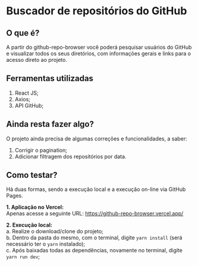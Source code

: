 # Buscador de repositórios do GitHub

## O que é?

A partir do github-repo-browser você poderá pesquisar usuários do GitHub e visualizar todos os seus diretórios, com informações gerais e links para o acesso direto ao projeto.

## Ferramentas utilizadas

1. React JS;
2. Axios;
3. API GitHub;

## Ainda resta fazer algo?

O projeto ainda precisa de algumas correções e funcionalidades, a saber:

1. Corrigir o pagination;
3. Adicionar filtragem dos repositórios por data.

## Como testar?

Há duas formas, sendo a execução local e a execução on-line via GitHub Pages.

**1. Aplicação no Vercel:**\
Apenas acesse a seguinte URL: https://github-repo-browser.vercel.app/

**2. Execução local:**\
 a. Realize o download/clone do projeto;\
 b. Dentro da pasta do mesmo, com o terminal, digite `yarn install` (será necessário ter o `yarn` instalado);\
 c. Após baixadas todas as dependências, novamente no terminal, digite `yarn run dev`;
